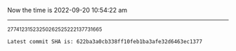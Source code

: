 Now the time is 2022-09-20 10:54:22 am

---

<small>27741231523250262525222137731665</small>

```txt
Latest commit SHA is: 622ba3a0cb338ff10feb1ba3afe32d6463ec1377
```
